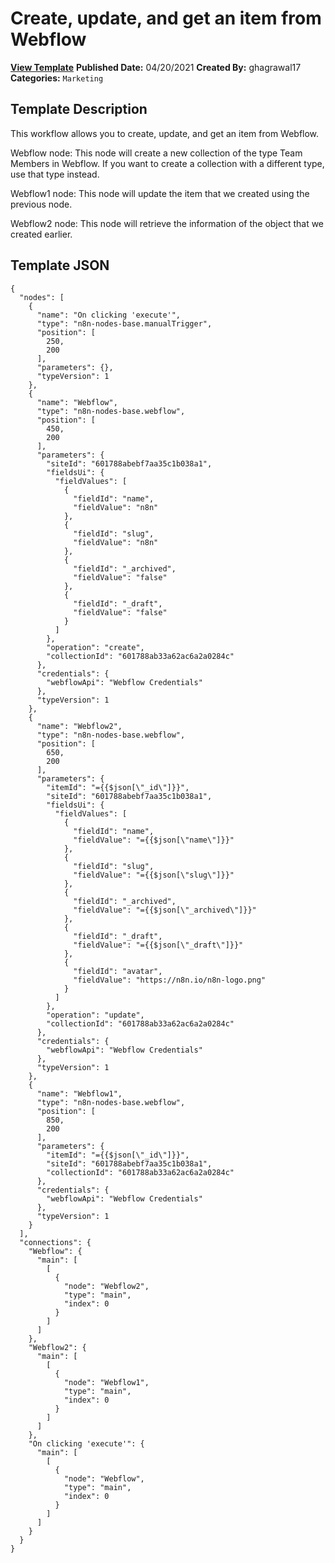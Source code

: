 # Create, update, and get an item from Webflow

**[View Template](https://n8n.io/workflows/1048-/)**  **Published Date:** 04/20/2021  **Created By:** ghagrawal17  **Categories:** `Marketing`  

## Template Description

This workflow allows you to create, update, and get an item from Webflow.



Webflow node: This node will create a new collection of the type Team Members in Webflow. If you want to create a collection with a different type, use that type instead.

Webflow1 node: This node will update the item that we created using the previous node.

Webflow2 node: This node will retrieve the information of the object that we created earlier.

## Template JSON

```
{
  "nodes": [
    {
      "name": "On clicking 'execute'",
      "type": "n8n-nodes-base.manualTrigger",
      "position": [
        250,
        200
      ],
      "parameters": {},
      "typeVersion": 1
    },
    {
      "name": "Webflow",
      "type": "n8n-nodes-base.webflow",
      "position": [
        450,
        200
      ],
      "parameters": {
        "siteId": "601788abebf7aa35c1b038a1",
        "fieldsUi": {
          "fieldValues": [
            {
              "fieldId": "name",
              "fieldValue": "n8n"
            },
            {
              "fieldId": "slug",
              "fieldValue": "n8n"
            },
            {
              "fieldId": "_archived",
              "fieldValue": "false"
            },
            {
              "fieldId": "_draft",
              "fieldValue": "false"
            }
          ]
        },
        "operation": "create",
        "collectionId": "601788ab33a62ac6a2a0284c"
      },
      "credentials": {
        "webflowApi": "Webflow Credentials"
      },
      "typeVersion": 1
    },
    {
      "name": "Webflow2",
      "type": "n8n-nodes-base.webflow",
      "position": [
        650,
        200
      ],
      "parameters": {
        "itemId": "={{$json[\"_id\"]}}",
        "siteId": "601788abebf7aa35c1b038a1",
        "fieldsUi": {
          "fieldValues": [
            {
              "fieldId": "name",
              "fieldValue": "={{$json[\"name\"]}}"
            },
            {
              "fieldId": "slug",
              "fieldValue": "={{$json[\"slug\"]}}"
            },
            {
              "fieldId": "_archived",
              "fieldValue": "={{$json[\"_archived\"]}}"
            },
            {
              "fieldId": "_draft",
              "fieldValue": "={{$json[\"_draft\"]}}"
            },
            {
              "fieldId": "avatar",
              "fieldValue": "https://n8n.io/n8n-logo.png"
            }
          ]
        },
        "operation": "update",
        "collectionId": "601788ab33a62ac6a2a0284c"
      },
      "credentials": {
        "webflowApi": "Webflow Credentials"
      },
      "typeVersion": 1
    },
    {
      "name": "Webflow1",
      "type": "n8n-nodes-base.webflow",
      "position": [
        850,
        200
      ],
      "parameters": {
        "itemId": "={{$json[\"_id\"]}}",
        "siteId": "601788abebf7aa35c1b038a1",
        "collectionId": "601788ab33a62ac6a2a0284c"
      },
      "credentials": {
        "webflowApi": "Webflow Credentials"
      },
      "typeVersion": 1
    }
  ],
  "connections": {
    "Webflow": {
      "main": [
        [
          {
            "node": "Webflow2",
            "type": "main",
            "index": 0
          }
        ]
      ]
    },
    "Webflow2": {
      "main": [
        [
          {
            "node": "Webflow1",
            "type": "main",
            "index": 0
          }
        ]
      ]
    },
    "On clicking 'execute'": {
      "main": [
        [
          {
            "node": "Webflow",
            "type": "main",
            "index": 0
          }
        ]
      ]
    }
  }
}
```
